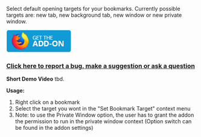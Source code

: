 Select default opening targets for your bookmarks. Currently possible targets are: new tab, new background tab, new window or new private window. 

[![](https://raw.githubusercontent.com/igorlogius/igorlogius/main/geFxAddon.png)](https://addons.mozilla.org/firefox/addon/set-bookmark-target/)

### [Click here to report a bug, make a suggestion or ask a question](https://github.com/igorlogius/igorlogius/issues/new/choose)


<b>Short Demo Video</b>
tbd.

<b>Usage:</b>
<ol>
  <li>Right click on a bookmark</li>
  <li>Select the target you wont in the "Set Bookmark Target" context menu </li>
  <li>Note: to use the Private Window option, the user has to grant the addon the permission to run in the private window context (Option switch can be found in the addon settings)</li>
</ol>

